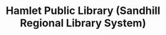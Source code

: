 ---
layout: repo
title: "Hamlet Public Library (Sandhill Regional Library System)"
id: 5498
permalink: repos/5498/
---